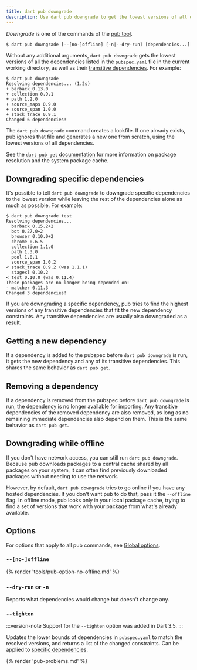 ```yaml
---
title: dart pub downgrade
description: Use dart pub downgrade to get the lowest versions of all dependencies used by your Dart application.
---
```


_Downgrade_ is one of the commands of the [pub tool](/tools/pub/cmd).

```plaintext
$ dart pub downgrade [--[no-]offline] [-n|--dry-run] [dependencies...] 
```

Without any additional arguments, `dart pub downgrade` gets the lowest versions of
all the dependencies listed in the [`pubspec.yaml`](/tools/pub/pubspec) file
in the current working directory, as well as their [transitive
dependencies](/tools/pub/glossary#transitive-dependency).
For example:

```console
$ dart pub downgrade
Resolving dependencies... (1.2s)
+ barback 0.13.0
+ collection 0.9.1
+ path 1.2.0
+ source_maps 0.9.0
+ source_span 1.0.0
+ stack_trace 0.9.1
Changed 6 dependencies!
```

The `dart pub downgrade` command creates a lockfile. If one already exists,
pub ignores that file and generates a new one from scratch, using the lowest
versions of all dependencies.

See the [`dart pub get` documentation](/tools/pub/cmd/pub-get) for more information
on package resolution and the system package cache.


## Downgrading specific dependencies

It's possible to tell `dart pub downgrade` to downgrade specific dependencies to the
lowest version while leaving the rest of the dependencies alone as much as
possible. For example:

```console
$ dart pub downgrade test
Resolving dependencies...
  barback 0.15.2+2
  bot 0.27.0+2
  browser 0.10.0+2
  chrome 0.6.5
  collection 1.1.0
  path 1.3.0
  pool 1.0.1
  source_span 1.0.2
< stack_trace 0.9.2 (was 1.1.1)
  stagexl 0.10.2
< test 0.10.0 (was 0.11.4)
These packages are no longer being depended on:
- matcher 0.11.3
Changed 3 dependencies!
```

If you are downgrading a specific dependency, pub tries to find the
highest versions of any transitive dependencies that fit the new dependency
constraints. Any transitive dependencies are usually also downgraded
as a result.


## Getting a new dependency

If a dependency is added to the pubspec before `dart pub downgrade` is run,
it gets the new dependency and any of its transitive dependencies.
This shares the same behavior as `dart pub get`.


## Removing a dependency

If a dependency is removed from the pubspec before `dart pub downgrade` is run,
the dependency is no longer available for importing.
Any transitive dependencies of the removed dependency are also removed,
as long as no remaining immediate dependencies also depend on them.
This is the same behavior as `dart pub get`.


## Downgrading while offline

If you don't have network access, you can still run `dart pub downgrade`.
Because pub downloads packages to a central cache shared by all packages
on your system, it can often find previously downloaded packages
without needing to use the network.

However, by default, `dart pub downgrade` tries to go online if you
have any hosted dependencies.
If you don't want pub to do that, pass it the `--offline` flag.
In offline mode, pub looks only in your local package cache,
trying to find a set of versions that work with your package from what's already
available.



## Options

For options that apply to all pub commands, see
[Global options](/tools/pub/cmd#global-options).

### `--[no-]offline`

{% render 'tools/pub-option-no-offline.md' %}

### `--dry-run` or `-n`

Reports what dependencies would change but doesn't change any.

### `--tighten`

:::version-note
Support for the `--tighten` option was added in Dart 3.5.
:::

Updates the lower bounds of dependencies in `pubspec.yaml` to match the
resolved versions, and returns a list of the changed constraints. 
Can be applied to [specific dependencies](#downgrading-specific-dependencies).

{% render 'pub-problems.md' %}
